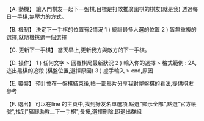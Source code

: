 【A. 動機】
讓入門棋友一起下一盤棋,目標是打敗推廣圍棋的棋友(就是我)
透過每日一手棋,無壓力的方式。

【B. 機制】
決定下一手棋的位置有2情況
1 ) 統計最多人選的位置
2 ) 皆無重複的選擇,就隨機挑選一個選擇

【C. 更新下一手棋】
當天早上,更新我方與敵方的下一手棋。

【D. 操作】
1 ) 
任何文字     > 回覆棋局最新狀況
2 ) 
輸入你的選擇 > 格式範例 : 2A,逃出黑棋的追殺 (棋盤位置,選擇原因)
3 ) 
虛手輸入     >  end,原因

【E. 覆盤】
預計會在一盤棋結束後,拍一部影片分享我對整盤棋的看法,提供棋友參考

【F. 退出】
可以在line 的主頁中,找到好友名單選項,點選"顯示全部",點選"官方帳號",找到"豬腳助教__下一手棋",長按,選擇刪除,即退出群組

